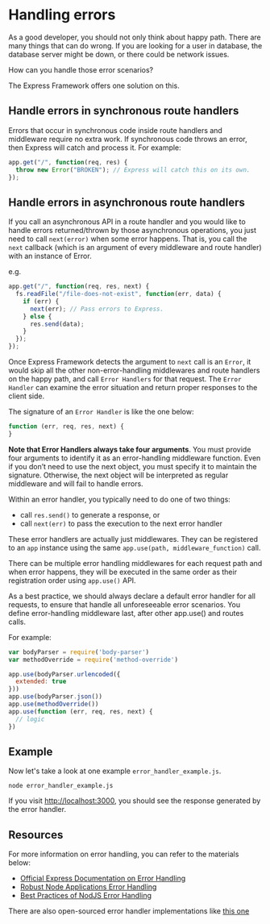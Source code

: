# Handling errors

As a good developer, you should not only think about happy path. There are many things that can do wrong. If you are looking for a user in database, the database server might be down, or there could be network issues.

How can you handle those error scenarios?

The Express Framework offers one solution on this.

## Handle errors in synchronous route handlers

Errors that occur in synchronous code inside route handlers and middleware require no extra work. If synchronous code throws an error, then Express will catch and process it. For example:

```javascript
app.get("/", function(req, res) {
  throw new Error("BROKEN"); // Express will catch this on its own.
});
```

## Handle errors in asynchronous route handlers

If you call an asynchronous API in a route handler and you would like to handle errors returned/thrown by those asynchronous operations, you just need to call `next(error)` when some error happens. That is, you call the `next` callback \(which is an argument of every middleware and route handler\) with an instance of Error.

e.g.

```javascript
app.get("/", function(req, res, next) {
  fs.readFile("/file-does-not-exist", function(err, data) {
    if (err) {
      next(err); // Pass errors to Express.
    } else {
      res.send(data);
    }
  });
});
```

Once Express Framework detects the argument to `next` call is an `Error`, it would skip all the other non-error-handling middlewares and route handlers on the happy path, and call `Error Handlers` for that request. The `Error Handler` can examine the error situation and return proper responses to the client side.

The signature of an `Error Handler` is like the one below:

```javascript
function (err, req, res, next) {
}
```

**Note that Error Handlers always take four arguments**. You must provide four arguments to identify it as an error-handling middleware function. Even if you don’t need to use the next object, you must specify it to maintain the signature. Otherwise, the next object will be interpreted as regular middleware and will fail to handle errors.

Within an error handler, you typically need to do one of two things:

- call `res.send()` to generate a response, or
- call `next(err)` to pass the execution to the next error handler

These error handlers are actually just middlewares. They can be registered to an `app` instance using the same `app.use(path, middleware_function)` call.

There can be multiple error handling middlewares for each request path and when error happens, they will be executed in the same order as their registration order using `app.use()` API.

As a best practice, we should always declare a default error handler for all requests, to ensure that handle all unforeseeable error scenarios. You define error-handling middleware last, after other app.use() and routes calls.

For example:

```javascript
var bodyParser = require('body-parser')
var methodOverride = require('method-override')

app.use(bodyParser.urlencoded({
  extended: true
}))
app.use(bodyParser.json())
app.use(methodOverride())
app.use(function (err, req, res, next) {
  // logic
})
```

## Example

Now let's take a look at one example `error_handler_example.js`.

```text
node error_handler_example.js
```

If you visit [http://localhost:3000](http://localhost:3000), you should see the response generated by the error handler.

## Resources

For more information on error handling, you can refer to the materials below:

- [Official Express Documentation on Error Handling](https://expressjs.com/en/guide/error-handling.html)
- [Robust Node Applications Error Handling](https://strongloop.com/strongblog/robust-node-applications-error-handling/)
- [Best Practices of NodJS Error Handling](http://goldbergyoni.com/checklist-best-practices-of-node-js-error-handling/)

There are also open-sourced error handler implementations like [this one](https://github.com/ericelliott/express-error-handler)
